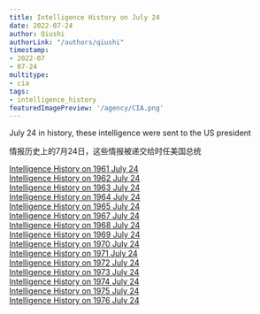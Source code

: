 ```yaml
---
title: Intelligence History on July 24
date: 2022-07-24
author: Qiushi 
authorLink: "/authors/qiushi"
timestamp: 
- 2022-07
- 07-24
multitype: 
- cia
tags: 
- intelligence_history
featuredImagePreview: '/agency/CIA.png'
---
```



July 24 in history, these intelligence were sent to the US president

情报历史上的7月24日，这些情报被递交给时任美国总统

<!--more-->







[Intelligence History on 1961 July 24](/dailybrief/1961-07-24)   
[Intelligence History on 1962 July 24](/dailybrief/1962-07-24)   
[Intelligence History on 1963 July 24](/dailybrief/1963-07-24)   
[Intelligence History on 1964 July 24](/dailybrief/1964-07-24)   
[Intelligence History on 1965 July 24](/dailybrief/1965-07-24)   
[Intelligence History on 1967 July 24](/dailybrief/1967-07-24)   
[Intelligence History on 1968 July 24](/dailybrief/1968-07-24)   
[Intelligence History on 1969 July 24](/dailybrief/1969-07-24)   
[Intelligence History on 1970 July 24](/dailybrief/1970-07-24)   
[Intelligence History on 1971 July 24](/dailybrief/1971-07-24)   
[Intelligence History on 1972 July 24](/dailybrief/1972-07-24)   
[Intelligence History on 1973 July 24](/dailybrief/1973-07-24)   
[Intelligence History on 1974 July 24](/dailybrief/1974-07-24)   
[Intelligence History on 1975 July 24](/dailybrief/1975-07-24)   
[Intelligence History on 1976 July 24](/dailybrief/1976-07-24)   
